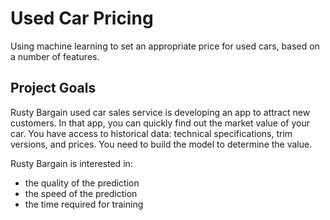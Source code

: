 # Used Car Pricing
Using machine learning to set an appropriate price for used cars, based on a number of features.

## Project Goals
Rusty Bargain used car sales service is developing an app to attract new customers. In that app, you can quickly find out the market value of your car. You have access to historical data: technical specifications, trim versions, and prices. You need to build the model to determine the value. 

Rusty Bargain is interested in:

* the quality of the prediction
* the speed of the prediction
* the time required for training
